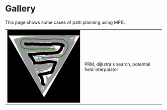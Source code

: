 # Gallery
This page shows some cases of path planning using MPEL

|                                                      |                                                      |
|------------------------------------------------------|------------------------------------------------------|
| <img src="../img/001.png" width=350px/><br>          | PRM, dijkstra's search, potential field interpolator |

